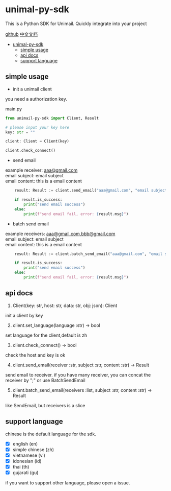 # unimal-py-sdk

This is a Python SDK for Unimail. Quickly integrate into your project

[github](https://github.com/i-curve/unimail-py-sdk) [中文文档](README_zh.md)

<!-- @import "[TOC]" {cmd="toc" depthFrom=1 depthTo=6 orderedList=false} -->

<!-- code_chunk_output -->

- [unimal-py-sdk](#unimal-py-sdk)
  - [simple usage](#simple-usage)
  - [api docs](#api-docs)
  - [support language](#support-language)

<!-- /code_chunk_output -->

## simple usage

- init a unimail client

you need a authorization key.

main.py

```python
from unimail-py-sdk import Client, Result

# please input your key here
key: str = ""

client: Client = Client(key)

client.check_connect()
```

- send email

example
receiver: aaa@gmail.com  
email subject: email subject  
email content: this is a email content

```python
    result: Result := client.send_email("aaa@gmail.com", "email subject", "this is a email content")

    if result.is_success:
        print("send email success")
    else:
        print(f"send email fail, error: {result.msg}")
```

- batch send email

example
receivers: aaa@gmail.com,bbb@gmail.com  
email subject: email subject  
email content: this is a email content

```python
    result: Result := client.batch_send_email("aaa@gmail.com", "email subject", "this is a email content")

    if result.is_success:
        print("send email success")
    else:
        print(f"send email fail, error: {result.msg}")
```

## api docs

1. Client(key: str, host: str, data: str, obj: json): Client

init a client by key

2. client.set_language(language :str) -> bool

set language for the client,default is zh

3. client.check_connect() -> bool

check the host and key is ok

4. client.send_email(receiver :str, subject :str, content :str) -> Result

send email to receiver. if you have many receiver, you can concat the receiver by ";" or use BatchSendEmail

5. client.batch_send_email(receivers :list, subject :str, content :str) -> Result

like SendEmail, but receivers is a slice

## support language

chinese is the default language for the sdk.

- [x] english (en)
- [x] simple chinese (zh)
- [x] vietnamese (vi)
- [x] idonesian (id)
- [x] thai (th)
- [x] gujarati (gu)

if you want to support other language, please open a issue.

